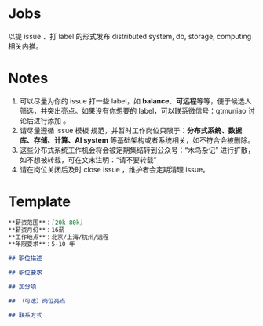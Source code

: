 # Jobs
以提 issue 、打 label 的形式发布 distributed system, db, storage, computing 相关内推。

# Notes

1. 可以尽量为你的 issue 打一些 label，如 **balance**、**可远程**等等，便于候选人筛选，并突出亮点。如果没有你想要的 label，可以联系微信号：qtmuniao 讨论后进行添加 。
1. 请尽量遵循 issue 模板 规范，并暂时工作岗位只限于：**分布式系统、数据库、存储、计算、AI system** 等基础架构或者系统相关，如不符合会被删除。
1. 这些分布式系统工作机会将会被定期集结转到公众号：“木鸟杂记” 进行扩散，如不想被转载，可在文末注明：“请不要转载”
1. 请在岗位关闭后及时 close issue ，维护者会定期清理 issue。

# Template

```md
**薪资范围**：[20k-80k] 
**薪资月份**：16薪
**工作地点**：北京/上海/杭州/远程
**年限要求**：5-10 年

## 职位描述

## 职位要求

## 加分项

## （可选）岗位亮点

## 联系方式
```
